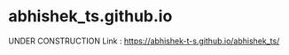 # abhishek_ts.github.io
   UNDER CONSTRUCTION
   Link : https://abhishek-t-s.github.io/abhishek_ts/

